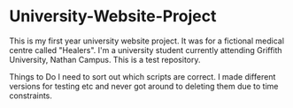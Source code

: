 # University-Website-Project
This is my first year university website project. It was for a fictional medical centre called "Healers".
I'm a university student currently attending Griffith University, Nathan Campus.
This is a test repository.

Things to Do
I need to sort out which scripts are correct.
I made different versions for testing etc and never got around to deleting them due to time constraints.
